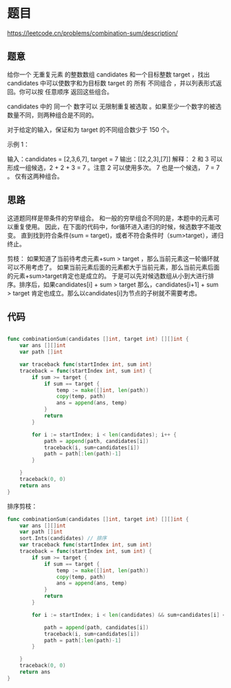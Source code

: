 # 题目
https://leetcode.cn/problems/combination-sum/description/

## 题意
给你一个 无重复元素 的整数数组 candidates 和一个目标整数 target ，找出 candidates 中可以使数字和为目标数 target 的 所有 不同组合 ，并以列表形式返回。你可以按 任意顺序 返回这些组合。

candidates 中的 同一个 数字可以 无限制重复被选取 。如果至少一个数字的被选数量不同，则两种组合是不同的。 

对于给定的输入，保证和为 target 的不同组合数少于 150 个。

示例 1：

输入：candidates = [2,3,6,7], target = 7
输出：[[2,2,3],[7]]
解释：
2 和 3 可以形成一组候选，2 + 2 + 3 = 7 。注意 2 可以使用多次。
7 也是一个候选， 7 = 7 。
仅有这两种组合。

## 思路

这道题同样是带条件的穷举组合。
和一般的穷举组合不同的是，本题中的元素可以重复使用。
因此，在下面的代码中，for循环进入递归的时候，候选数字不能改变。
直到找到符合条件(sum = target)，或者不符合条件时（sum>target），递归终止。




剪枝：
如果知道了当前待考虑元素+sum > target ，那么当前元素这一轮循环就可以不用考虑了。
如果当前元素后面的元素都大于当前元素，那么当前元素后面的元素+sum>target肯定也是成立的。
于是可以先对候选数组从小到大进行排序。排序后，如果candidates[i] + sum > target
那么，candidates[i+1] + sum  > target 肯定也成立。那么以candidates[i]为节点的子树就不需要考虑。

## 代码


```go

func combinationSum(candidates []int, target int) [][]int {
	var ans [][]int
	var path []int

	var traceback func(startIndex int, sum int)
	traceback = func(startIndex int, sum int) {
		if sum >= target {
			if sum == target {
				temp := make([]int, len(path))
				copy(temp, path)
				ans = append(ans, temp)
			}
			return
		}

		for i := startIndex; i < len(candidates); i++ {
			path = append(path, candidates[i])
			traceback(i, sum+candidates[i])
			path = path[:len(path)-1]
		}

	}
	traceback(0, 0)
	return ans
}
```


排序剪枝：

```go
func combinationSum(candidates []int, target int) [][]int {
	var ans [][]int
	var path []int
	sort.Ints(candidates) // 排序
	var traceback func(startIndex int, sum int)
	traceback = func(startIndex int, sum int) {
		if sum >= target {
			if sum == target {
				temp := make([]int, len(path))
				copy(temp, path)
				ans = append(ans, temp)
			}
			return
		}

		for i := startIndex; i < len(candidates) && sum+candidates[i] <= target; i++ {

			path = append(path, candidates[i])
			traceback(i, sum+candidates[i])
			path = path[:len(path)-1]
		}

	}
	traceback(0, 0)
	return ans
}

```


